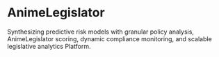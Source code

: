 # AnimeLegislator
Synthesizing predictive risk models with granular policy analysis, AnimeLegislator scoring, dynamic compliance monitoring, and scalable legislative analytics Platform.
